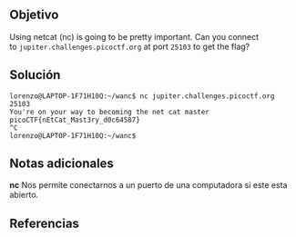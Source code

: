 ## Objetivo

Using netcat (nc) is going to be pretty important. Can you connect to `jupiter.challenges.picoctf.org` at port `25103` to get the flag?
## Solución

```
lorenzo@LAPTOP-1F71H10Q:~/wanc$ nc jupiter.challenges.picoctf.org 25103
You're on your way to becoming the net cat master
picoCTF{nEtCat_Mast3ry_d0c64587}
^C
lorenzo@LAPTOP-1F71H10Q:~/wanc$
```
## Notas adicionales

**nc** Nos permite conectarnos a un puerto de una computadora si este esta abierto.

## Referencias